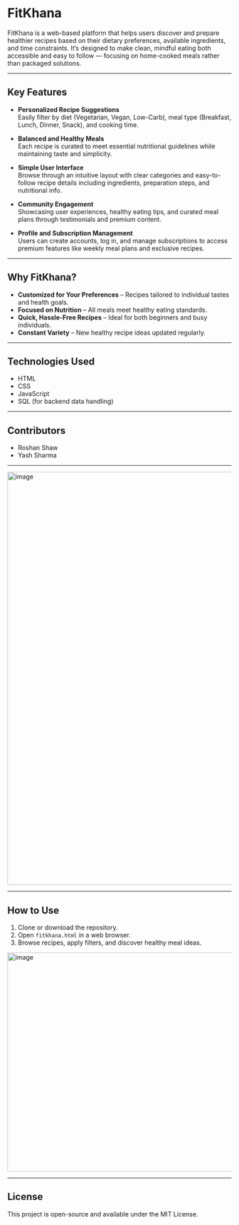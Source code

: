 # FitKhana

FitKhana is a web-based platform that helps users discover and prepare healthier recipes based on their dietary preferences, available ingredients, and time constraints. It’s designed to make clean, mindful eating both accessible and easy to follow — focusing on home-cooked meals rather than packaged solutions.

---

## Key Features

- **Personalized Recipe Suggestions**  
  Easily filter by diet (Vegetarian, Vegan, Low-Carb), meal type (Breakfast, Lunch, Dinner, Snack), and cooking time. 

- **Balanced and Healthy Meals**  
  Each recipe is curated to meet essential nutritional guidelines while maintaining taste and simplicity.

- **Simple User Interface**  
  Browse through an intuitive layout with clear categories and easy-to-follow recipe details including ingredients, preparation steps, and nutritional info.

- **Community Engagement**  
  Showcasing user experiences, healthy eating tips, and curated meal plans through testimonials and premium content.

- **Profile and Subscription Management**  
  Users can create accounts, log in, and manage subscriptions to access premium features like weekly meal plans and exclusive recipes.

---

## Why FitKhana?

- **Customized for Your Preferences** – Recipes tailored to individual tastes and health goals.  
- **Focused on Nutrition** – All meals meet healthy eating standards.  
- **Quick, Hassle-Free Recipes** – Ideal for both beginners and busy individuals.  
- **Constant Variety** – New healthy recipe ideas updated regularly.

---

## Technologies Used

- HTML  
- CSS  
- JavaScript  
- SQL (for backend data handling)

---

## Contributors

- Roshan Shaw  
- Yash Sharma  

---

<img width="1896" height="926" alt="image" src="https://github.com/user-attachments/assets/e99003fa-7b78-4ca8-9601-dd70a30ceb94" />

---

## How to Use

1. Clone or download the repository.
2. Open `fitkhana.html` in a web browser.
3. Browse recipes, apply filters, and discover healthy meal ideas.
<img width="1871" height="491" alt="image" src="https://github.com/user-attachments/assets/dfeb1c0f-5aa7-4ccc-bf09-8dc610b7b8ec" />

---

## License

This project is open-source and available under the MIT License.
